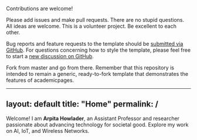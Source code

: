 Contributions are welcome! 

Please add issues and make pull requests. There are no stupid questions. All ideas are welcome. This is a volunteer project. Be excellent to each other.

Bug reports and feature requests to the template  should be [submitted via GitHub](https://github.com/academicpages/academicpages.github.io/issues/new/choose). For questions concerning how to style the template, please feel free to start a [new discussion on GitHub](https://github.com/academicpages/academicpages.github.io/discussions).

Fork from master and go from there. Remember that this repository is intended to remain a generic, ready-to-fork template that demonstrates the features of academicpages.

---
layout: default
title: "Home"
permalink: /
---
Welcome! I am **Arpita Howlader**, an Assistant Professor and researcher passionate about advancing technology for societal good. Explore my work on AI, IoT, and Wireless Networks.
